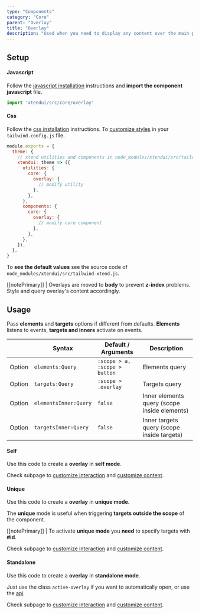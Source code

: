 ```yaml
---
type: "Components"
category: "Core"
parent: "Overlay"
title: "Overlay"
description: "Used when you need to display any content over the main page."
---
```


## Setup

#### Javascript

Follow the [javascript installation](/introduction/getting-started/installation#javascript-installation) instructions and **import the component javascript** file.

```jsx
import 'xtendui/src/core/overlay'
```

#### Css

Follow the [css installation](/introduction/getting-started/installation#css-installation) instructions. To [customize styles](/introduction/getting-started/installation#css-installation-customization) in your `tailwind.config.js` file.

```jsx
module.exports = {
  theme: {
    // xtend utilities and components in node_modules/xtendui/src/tailwind-xtend.js
    xtendui: theme => ({
      utilities: {
        core: {
          overlay: {
            // modify utility
          },
        },
      },
      components: {
        core: {
          overlay: {
            // modify core component
          },
        },
      },
    }),
  },
}
```

To **see the default values** see the source code of `node_modules/xtendui/src/tailwind-xtend.js`.

[[notePrimary]]
| Overlays are moved to **body** to prevent **z-index** problems. Style and query overlay's content accordingly.

## Usage

Pass **elements** and **targets** options if different from defaults. **Elements** listens to events, **targets and inners** activate on events.

<div class="table-scroll">

|                         | Syntax                                    | Default / Arguments                       | Description                   |
| ----------------------- | ----------------------------------------- | ----------------------------- | ----------------------------- |
| Option                  | `elements:Query`                          | `:scope > a, :scope > button`        | Elements query            |
| Option                  | `targets:Query`                          | `:scope > .overlay`        | Targets query            |
| Option                  | `elementsInner:Query`                          | `false`        | Inner elements query (scope inside elements)            |
| Option                  | `targetsInner:Query`                          | `false`        | Inner targets query (scope inside targets)     

</div>

#### Self

Use this code to create a **overlay** in **self mode**.

<demo>
  <demovanilla src="vanilla/components/core/overlay/usage-self">
  </demovanilla>
</demo>

Check subpage to [customize interaction](/components/core/overlay/interaction) and [customize content](/components/core/overlay/content).

#### Unique

Use this code to create a **overlay** in **unique mode**.

The **unique** mode is useful when triggering **targets outside the scope** of the component.

[[notePrimary]]
| To activate **unique mode** you **need** to specify targets with **#id**.

<demo>
  <demovanilla src="vanilla/components/core/overlay/usage-unique">
  </demovanilla>
</demo>

Check subpage to [customize interaction](/components/core/overlay/interaction) and [customize content](/components/core/overlay/content).

#### Standalone

Use this code to create a **overlay** in **standalone mode**.

Just use the class `active-overlay` if you want to automatically open, or use the [api](/components/core/overlay/api)

<demo>
  <div class="gatsby_demo_item toggle" data-iframe="iframe/components/core/overlay/usage-standalone">
  </div>
</demo>

Check subpage to [customize interaction](/components/core/overlay/interaction) and [customize content](/components/core/overlay/content).
